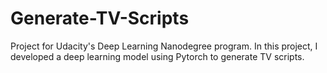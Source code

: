 # Generate-TV-Scripts
Project for Udacity's Deep Learning Nanodegree program. In this project, I developed a deep learning model using Pytorch to generate TV scripts.
